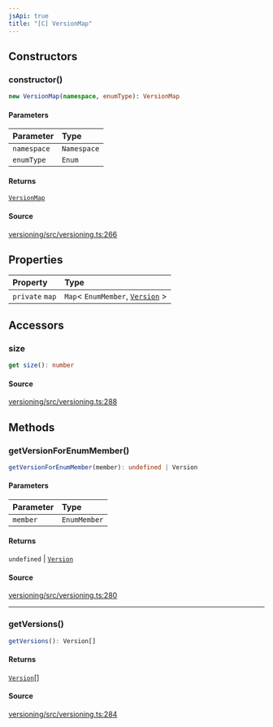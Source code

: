 ```yaml
---
jsApi: true
title: "[C] VersionMap"
---
```


## Constructors

### constructor()

```ts
new VersionMap(namespace, enumType): VersionMap
```

#### Parameters

| Parameter   | Type        |
| :---------- | :---------- |
| `namespace` | `Namespace` |
| `enumType`  | `Enum`      |

#### Returns

[`VersionMap`](Class.VersionMap.md)

#### Source

[versioning/src/versioning.ts:266](https://github.com/markcowl/cadl/blob/3db15286/packages/versioning/src/versioning.ts#L266)

## Properties

| Property        | Type                                                      |
| :-------------- | :-------------------------------------------------------- |
| `private` `map` | `Map`< `EnumMember`, [`Version`](Interface.Version.md) \> |

## Accessors

### size

```ts
get size(): number
```

#### Source

[versioning/src/versioning.ts:288](https://github.com/markcowl/cadl/blob/3db15286/packages/versioning/src/versioning.ts#L288)

## Methods

### getVersionForEnumMember()

```ts
getVersionForEnumMember(member): undefined | Version
```

#### Parameters

| Parameter | Type         |
| :-------- | :----------- |
| `member`  | `EnumMember` |

#### Returns

`undefined` \| [`Version`](Interface.Version.md)

#### Source

[versioning/src/versioning.ts:280](https://github.com/markcowl/cadl/blob/3db15286/packages/versioning/src/versioning.ts#L280)

---

### getVersions()

```ts
getVersions(): Version[]
```

#### Returns

[`Version`](Interface.Version.md)[]

#### Source

[versioning/src/versioning.ts:284](https://github.com/markcowl/cadl/blob/3db15286/packages/versioning/src/versioning.ts#L284)
